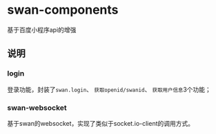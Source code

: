 # swan-components

基于百度小程序api的增强


## 说明

### login

登录功能，封装了`swan.login`、 `获取openid/swanid`、 `获取用户信息`3个功能；


### swan-websocket

基于swan的websocket，实现了类似于socket.io-client的调用方式。
